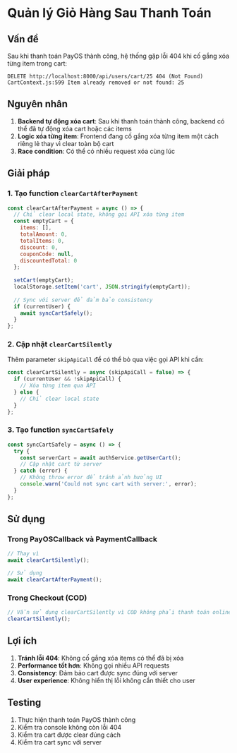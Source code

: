# Quản lý Giỏ Hàng Sau Thanh Toán

## Vấn đề

Sau khi thanh toán PayOS thành công, hệ thống gặp lỗi 404 khi cố gắng xóa từng item trong cart:

```
DELETE http://localhost:8000/api/users/cart/25 404 (Not Found)
CartContext.js:599 Item already removed or not found: 25
```

## Nguyên nhân

1. **Backend tự động xóa cart**: Sau khi thanh toán thành công, backend có thể đã tự động xóa cart hoặc các items
2. **Logic xóa từng item**: Frontend đang cố gắng xóa từng item một cách riêng lẻ thay vì clear toàn bộ cart
3. **Race condition**: Có thể có nhiều request xóa cùng lúc

## Giải pháp

### 1. Tạo function `clearCartAfterPayment`

```javascript
const clearCartAfterPayment = async () => {
  // Chỉ clear local state, không gọi API xóa từng item
  const emptyCart = {
    items: [],
    totalAmount: 0,
    totalItems: 0,
    discount: 0,
    couponCode: null,
    discountedTotal: 0
  };
  
  setCart(emptyCart);
  localStorage.setItem('cart', JSON.stringify(emptyCart));
  
  // Sync với server để đảm bảo consistency
  if (currentUser) {
    await syncCartSafely();
  }
};
```

### 2. Cập nhật `clearCartSilently`

Thêm parameter `skipApiCall` để có thể bỏ qua việc gọi API khi cần:

```javascript
const clearCartSilently = async (skipApiCall = false) => {
  if (currentUser && !skipApiCall) {
    // Xóa từng item qua API
  } else {
    // Chỉ clear local state
  }
};
```

### 3. Tạo function `syncCartSafely`

```javascript
const syncCartSafely = async () => {
  try {
    const serverCart = await authService.getUserCart();
    // Cập nhật cart từ server
  } catch (error) {
    // Không throw error để tránh ảnh hưởng UI
    console.warn('Could not sync cart with server:', error);
  }
};
```

## Sử dụng

### Trong PayOSCallback và PaymentCallback

```javascript
// Thay vì
await clearCartSilently();

// Sử dụng
await clearCartAfterPayment();
```

### Trong Checkout (COD)

```javascript
// Vẫn sử dụng clearCartSilently vì COD không phải thanh toán online
clearCartSilently();
```

## Lợi ích

1. **Tránh lỗi 404**: Không cố gắng xóa items có thể đã bị xóa
2. **Performance tốt hơn**: Không gọi nhiều API requests
3. **Consistency**: Đảm bảo cart được sync đúng với server
4. **User experience**: Không hiển thị lỗi không cần thiết cho user

## Testing

1. Thực hiện thanh toán PayOS thành công
2. Kiểm tra console không còn lỗi 404
3. Kiểm tra cart được clear đúng cách
4. Kiểm tra cart sync với server 